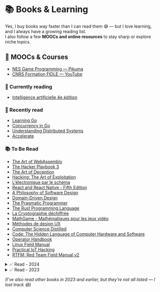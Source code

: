 # 📚 Books & Learning

Yes, I buy books way faster than I can read them 😅 — but I love learning, and I always have a growing reading list.  
I also follow a few **MOOCs and online resources** to stay sharp or explore niche topics.

## 🧠 MOOCs & Courses

- [NES Game Programming — Pikuma](https://pikuma.com/courses/nes-game-programming-tutorial)
- [CNRS Formation FIDLE — YouTube](https://www.youtube.com/c/CNRSFormationFIDLE)

### 📖 Currently reading 
 
- [Intelligence artificielle 4e édition](https://www.amazon.fr/gp/product/2326002210)


### 📘 Recently read

- [Learning Go](https://www.amazon.fr/dp/1098139291)
- [Concurrency in Go](https://www.amazon.fr/dp/1491941197)
- [Understanding Distributed Systems](https://www.amazon.fr/dp/1838430210)
- [Accelerate](https://www.amazon.fr/dp/1942788339)


### 📚 To Be Read 

- [The Art of WebAssembly](https://www.amazon.fr/dp/1718501447)
- [The Hacker Playbook 3](https://www.amazon.fr/dp/1980901759)
- [The Art of Deception](https://www.amazon.fr/dp/076454280X)
- [Hacking: The Art of Exploitation](https://www.amazon.fr/dp/1593271441)
- [L'électronique par le schéma](https://www.amazon.fr/dp/2100063065?)
- [React and React Native - Fifth Edition](https://www.amazon.fr/dp/1805127306)
- [A Philosophy of Software Design](https://www.amazon.fr/dp/173210221X)
- [Domain-Driven Design](https://www.amazon.fr/dp/0321125215)
- [The Pragmatic Programmer](https://www.amazon.fr/dp/0135957052)
- [The Rust Programming Language](https://www.amazon.fr/dp/1718503105)
- [La Cryptographie déchiffrée](https://www.amazon.fr/dp/2100848577)
- [MathGame - Mathématiques pour les jeux vidéo](https://www.amazon.fr/gp/product/B0D8PZGDRR/)
- [Méthodes de design UX](https://www.amazon.fr/dp/2212673981)
- [Computer Science Distilled](https://www.amazon.fr/dp/0997316020)
- [Code: The Hidden Language of Computer Hardware and Software](https://www.amazon.fr/gp/product/0137909101/)
- [Operator Handbook](https://www.amazon.fr/gp/product/B085RR67H5)
- [Linux Field Manual](https://www.amazon.fr/gp/product/1736526782/)
- [Practical IoT Hacking](https://www.amazon.fr/gp/product/1718500904/)
- [RTFM: Red Team Field Manual v2](https://www.amazon.fr/gp/product/B0BCS93Y55)

<details>
<summary>✅ Read - 2024</summary>

- [Accelerate: The Science Behind DevOps](https://www.amazon.fr/dp/1942788339)
- [Learning Go](https://www.amazon.fr/dp/1098139291)
- [The Art of Invisibility](https://www.amazon.fr/dp/0316380520)
- [Concurrency in Go](https://www.amazon.fr/dp/1491941197)
- [Understanding Distributed Systems](https://www.amazon.fr/dp/1838430210)
- [The Art of Intrusion](https://www.amazon.fr/dp/0471782661)
- [Les décompilateurs](https://www.amazon.fr/gp/product/249323023X/)
- [Red Team Development and Operations](https://www.amazon.fr/dp/B083XVG633)

</details>

<details>
<summary>✅ Read - 2023</summary>

- [Game Engine Black Book: Wolfenstein 3D](https://www.amazon.fr/gp/product/B0BMSKYV5R/)
- [Clean Architecture (Robert C. Martin Series)](https://www.amazon.fr/dp/0134494164)

</details>

_(I’ve also read other books in 2023 and earlier, but they’re not all listed — I lost track 😅)_
